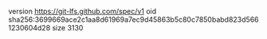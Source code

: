 version https://git-lfs.github.com/spec/v1
oid sha256:3699669ace2c1aa8d61969a7ec9d45863b5c80c7850babd823d5661230604d28
size 3130
